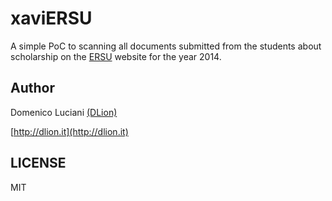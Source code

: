 # xaviERSU

A simple PoC to scanning all documents submitted from the students about scholarship on the [ERSU](http://ersupalermo.it) website for the year 2014.

## Author

Domenico Luciani [(DLion)](http://github.com/DLion)

[http://dlion.it](http://dlion.it)

## LICENSE
MIT
